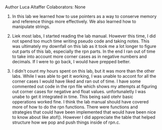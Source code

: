 Author Luca Altaffer
Colaborators: None

1. In this lab we learned how to use pointers as a way to conserve memory and reference things more effectively. We also learned how to manipulate strings.

2. Liek most labs, I started reading the lab manual. However this time, I did not spend too much time writing pseudo code and taking notes. This was ultimately my downfall on this lab as it took me a lot longer to figure out parts of this lab, especially the rpn parts. In the end I ran out of time to take into account more corner cases as in negative numbers and decimals. If I were to go back, I would have prepped better.

3. I didn't count my hours spent on this lab, but it was more than the other labs. While I was able to get it working, I was unable to accont for all the corner cases I would have liked and ran out of time. I have some commented out code in the rpn file which shows my attempts at figuring out corner cases for negative and float values. unfortunaletly I was unabe to get it integrated in time. This being said otehr basic opperations worked fine. I think the lab manual should have covered more of how to do the rpn functions. There were functions and strategies that could have been implemented that would have been nice to know about like atof(). However I did appreciate the table that helped structure how we pop and push things inside of rpn.c. 